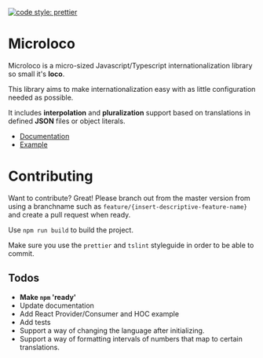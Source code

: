 [![code style: prettier](https://img.shields.io/badge/code_style-prettier-ff69b4.svg?style=flat-square)](https://github.com/prettier/prettier)

# Microloco

Microloco is a micro-sized Javascript/Typescript internationalization library so small it's **loco**.

This library aims to make internationalization easy with as little configuration needed as possible. 

It includes **interpolation** and **pluralization** support based on translations in defined **JSON** files or object literals.

- [Documentation](docs/index.md)
- [Example](example)

# Contributing

Want to contribute? Great! Please branch out from the master version from using a branchname such as `feature/{insert-descriptive-feature-name}` and create a pull request when ready.

Use `npm run build` to build the project.

Make sure you use the `prettier` and `tslint` styleguide in order to be able to commit.

## Todos

- **Make `npm` 'ready'**
- Update documentation
- Add React Provider/Consumer and HOC example
- Add tests
- Support a way of changing the language after initializing.
- Support a way of formatting intervals of numbers that map to certain translations.
